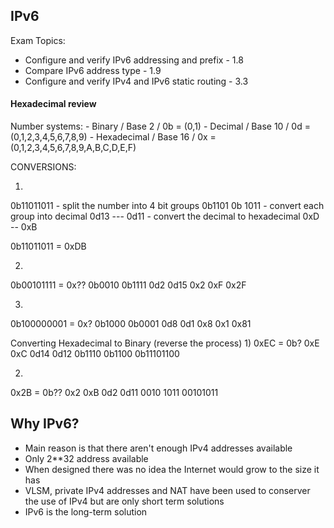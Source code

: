 ## IPv6

Exam Topics:
- Configure and verify IPv6 addressing and prefix - 1.8
- Compare IPv6 address type - 1.9
- Configure and verify IPv4 and IPv6 static routing - 3.3

#### Hexadecimal review

Number systems:
    - Binary / Base 2 / 0b = (0,1)
    - Decimal / Base 10 / 0d = (0,1,2,3,4,5,6,7,8,9)
    - Hexadecimal / Base 16 / 0x = (0,1,2,3,4,5,6,7,8,9,A,B,C,D,E,F)

CONVERSIONS: 

1)
0b11011011 - split the number into 4 bit groups
0b1101  0b 1011 - convert each group into decimal
0d13 --- 0d11  - convert the decimal to hexadecimal
0xD -- 0xB

0b11011011 = 0xDB

2)
0b00101111 = 0x??
0b0010  0b1111
0d2     0d15
0x2     0xF
0x2F

3)
0b100000001 = 0x?
0b1000  0b0001
0d8     0d1
0x8     0x1
0x81

Converting Hexadecimal to Binary (reverse the process)
1)
0xEC = 0b?
0xE  0xC
0d14  0d12
0b1110  0b1100
0b11101100 

2)
0x2B = 0b??
0x2    0xB
0d2    0d11
0010   1011
00101011

## Why IPv6?
- Main reason is that there aren't enough IPv4 addresses available
- Only 2**32 address available
- When designed there was no idea the Internet would grow to the size it has
- VLSM, private IPv4 addresses and NAT have been used to conserver the use of IPv4 but are only short term solutions
- IPv6 is the long-term solution






































